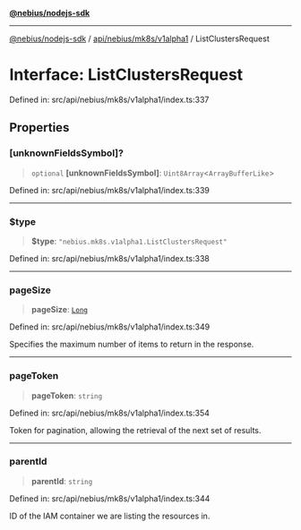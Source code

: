 [**@nebius/nodejs-sdk**](../../../../../README.md)

---

[@nebius/nodejs-sdk](../../../../../README.md) / [api/nebius/mk8s/v1alpha1](../README.md) / ListClustersRequest

# Interface: ListClustersRequest

Defined in: src/api/nebius/mk8s/v1alpha1/index.ts:337

## Properties

### \[unknownFieldsSymbol\]?

> `optional` **\[unknownFieldsSymbol\]**: `Uint8Array`\<`ArrayBufferLike`\>

Defined in: src/api/nebius/mk8s/v1alpha1/index.ts:339

---

### $type

> **$type**: `"nebius.mk8s.v1alpha1.ListClustersRequest"`

Defined in: src/api/nebius/mk8s/v1alpha1/index.ts:338

---

### pageSize

> **pageSize**: [`Long`](../../../../../runtime/protos/core/classes/Long.md)

Defined in: src/api/nebius/mk8s/v1alpha1/index.ts:349

Specifies the maximum number of items to return in the response.

---

### pageToken

> **pageToken**: `string`

Defined in: src/api/nebius/mk8s/v1alpha1/index.ts:354

Token for pagination, allowing the retrieval of the next set of results.

---

### parentId

> **parentId**: `string`

Defined in: src/api/nebius/mk8s/v1alpha1/index.ts:344

ID of the IAM container we are listing the resources in.

